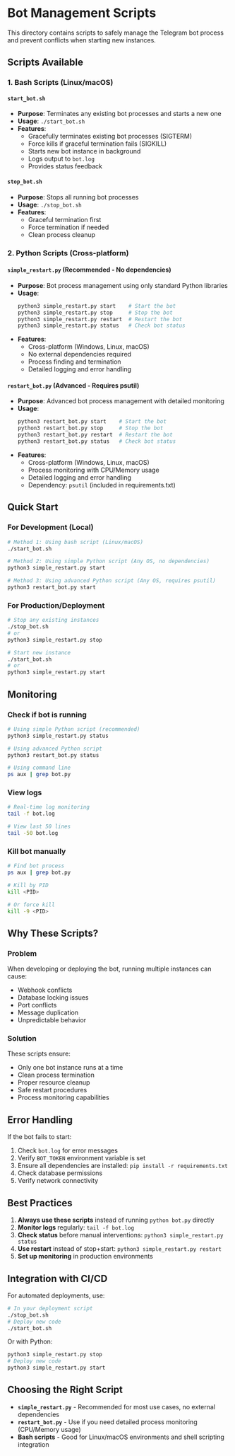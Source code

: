# Bot Management Scripts

This directory contains scripts to safely manage the Telegram bot process and prevent conflicts when starting new instances.

## Scripts Available

### 1. Bash Scripts (Linux/macOS)

#### `start_bot.sh`
- **Purpose**: Terminates any existing bot processes and starts a new one
- **Usage**: `./start_bot.sh`
- **Features**:
  - Gracefully terminates existing bot processes (SIGTERM)
  - Force kills if graceful termination fails (SIGKILL)
  - Starts new bot instance in background
  - Logs output to `bot.log`
  - Provides status feedback

#### `stop_bot.sh`
- **Purpose**: Stops all running bot processes
- **Usage**: `./stop_bot.sh`
- **Features**:
  - Graceful termination first
  - Force termination if needed
  - Clean process cleanup

### 2. Python Scripts (Cross-platform)

#### `simple_restart.py` (Recommended - No dependencies)
- **Purpose**: Bot process management using only standard Python libraries
- **Usage**: 
  ```bash
  python3 simple_restart.py start    # Start the bot
  python3 simple_restart.py stop     # Stop the bot
  python3 simple_restart.py restart  # Restart the bot
  python3 simple_restart.py status   # Check bot status
  ```
- **Features**:
  - Cross-platform (Windows, Linux, macOS)
  - No external dependencies required
  - Process finding and termination
  - Detailed logging and error handling

#### `restart_bot.py` (Advanced - Requires psutil)
- **Purpose**: Advanced bot process management with detailed monitoring
- **Usage**: 
  ```bash
  python3 restart_bot.py start    # Start the bot
  python3 restart_bot.py stop     # Stop the bot
  python3 restart_bot.py restart  # Restart the bot
  python3 restart_bot.py status   # Check bot status
  ```
- **Features**:
  - Cross-platform (Windows, Linux, macOS)
  - Process monitoring with CPU/Memory usage
  - Detailed logging and error handling
  - Dependency: `psutil` (included in requirements.txt)

## Quick Start

### For Development (Local)
```bash
# Method 1: Using bash script (Linux/macOS)
./start_bot.sh

# Method 2: Using simple Python script (Any OS, no dependencies)
python3 simple_restart.py start

# Method 3: Using advanced Python script (Any OS, requires psutil)
python3 restart_bot.py start
```

### For Production/Deployment
```bash
# Stop any existing instances
./stop_bot.sh
# or
python3 simple_restart.py stop

# Start new instance
./start_bot.sh
# or
python3 simple_restart.py start
```

## Monitoring

### Check if bot is running
```bash
# Using simple Python script (recommended)
python3 simple_restart.py status

# Using advanced Python script
python3 restart_bot.py status

# Using command line
ps aux | grep bot.py
```

### View logs
```bash
# Real-time log monitoring
tail -f bot.log

# View last 50 lines
tail -50 bot.log
```

### Kill bot manually
```bash
# Find bot process
ps aux | grep bot.py

# Kill by PID
kill <PID>

# Or force kill
kill -9 <PID>
```

## Why These Scripts?

### Problem
When developing or deploying the bot, running multiple instances can cause:
- Webhook conflicts
- Database locking issues
- Port conflicts
- Message duplication
- Unpredictable behavior

### Solution
These scripts ensure:
- Only one bot instance runs at a time
- Clean process termination
- Proper resource cleanup
- Safe restart procedures
- Process monitoring capabilities

## Error Handling

If the bot fails to start:
1. Check `bot.log` for error messages
2. Verify `BOT_TOKEN` environment variable is set
3. Ensure all dependencies are installed: `pip install -r requirements.txt`
4. Check database permissions
5. Verify network connectivity

## Best Practices

1. **Always use these scripts** instead of running `python bot.py` directly
2. **Monitor logs** regularly: `tail -f bot.log`
3. **Check status** before manual interventions: `python3 simple_restart.py status`
4. **Use restart** instead of stop+start: `python3 simple_restart.py restart`
5. **Set up monitoring** in production environments

## Integration with CI/CD

For automated deployments, use:
```bash
# In your deployment script
./stop_bot.sh
# Deploy new code
./start_bot.sh
```

Or with Python:
```bash
python3 simple_restart.py stop
# Deploy new code  
python3 simple_restart.py start
```

## Choosing the Right Script

- **`simple_restart.py`** - Recommended for most use cases, no external dependencies
- **`restart_bot.py`** - Use if you need detailed process monitoring (CPU/Memory usage)
- **Bash scripts** - Good for Linux/macOS environments and shell scripting integration 